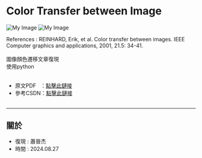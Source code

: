 # Color Transfer between Image
![My Image](https://github.com/user-attachments/assets/2886ea19-0ec7-4639-b0ff-604081244015)
![My Image](https://github.com/user-attachments/assets/48028d22-aa6c-4761-8bcc-d7b1c1d54f6f)




References : REINHARD, Erik, et al. Color transfer between images. IEEE Computer graphics and applications, 2001, 21.5: 34-41.<br><br>
圖像顏色遷移文章復現<br>
使用python<br><br>
- 原文PDF &nbsp;&nbsp;：[點擊此鏈接](https://www.cs.tau.ac.il/~turkel/imagepapers/ColorTransfer.pdf)
- 參考CSDN：[點擊此鏈接](https://blog.csdn.net/zb1165048017/article/details/108981254)<br><br>


---
關於
---

- 復現 : 蕭晉杰
- 時間 : 2024.08.27
